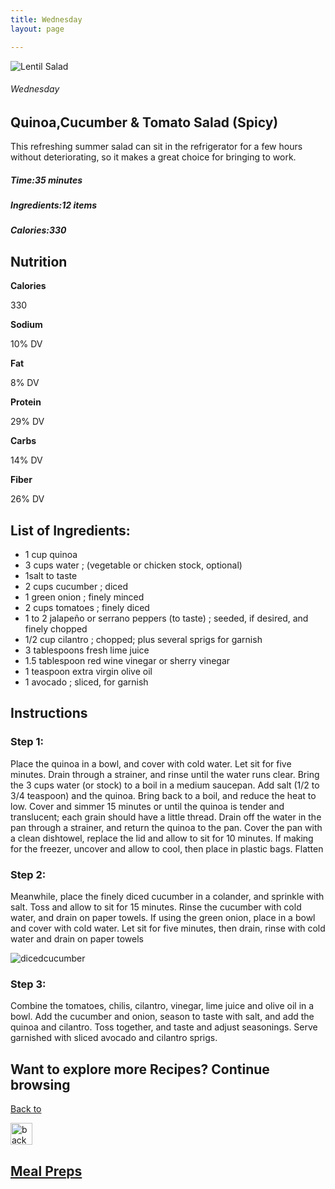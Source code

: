 ```yaml
---
title: Wednesday
layout: page 

---
```


<div class="recipe-pages">
    <div class="square">
        <div class="recipe-img"> <img src="/images/mealprep/quinoasalad.png" alt="Lentil Salad"></div>
        <div class="recipe-info">
            <h6>Wednesday</h6>
            <h2>Quinoa,Cucumber & Tomato Salad (Spicy)</h2>
            <p>This refreshing summer salad can sit in the refrigerator for a few hours without deteriorating, so it makes a great choice for bringing to work. </p>
            <h5>Time:<strong>35 minutes</strong> </h5>
            <h5>Ingredients:<strong>12 items</strong></h5>
            <h5>Calories:<strong>330</strong></h5>

   </div>
  </div>
</div>

<div class="ingredients-body">
    <h2>Nutrition</h2>
    <div class="nutrition">
        <div class="n-cards calories">
            <div class="n-container">
                <b>Calories</b>
                <p>330</p>

  </div>
        </div>
        <div class="n-cards sodium">
            <div class="n-container">
                <b>Sodium</b>
                <p>10% DV</p>
            </div>
        </div>
        <div class="n-cards fat">
            <div class="n-container">
                <b>Fat</b>
                <p>8% DV</p>
            </div>
        </div>
        <div class="n-cards protein">
            <div class="n-container">
                <b>Protein</b>
                <p>29% DV</p>
            </div>
        </div>
        <div class="n-cards carbs">
            <div class="n-container">
                <b>Carbs</b>
                <p>14% DV</p>
            </div>
        </div>
        <div class="n-cards fiber">
            <div class="n-container">
                <b>Fiber</b>
                <p>26% DV</p>
            </div>
        </div>
    </div>
    <div class="Ingredients">
        <h2>List of Ingredients:</h2>
        <ul class="ing-list">
            <li>1 cup quinoa</li>
            <li>3 cups water ; (vegetable or chicken stock, optional)
            </li>
            <li>1salt to taste</li>
            <li>2 cups cucumber ; diced</li>
            <li>1 green onion ; finely minced</li>
            <li>2 cups tomatoes ; finely diced</li>
            <li>1 to 2 jalapeño or serrano peppers (to taste) ; seeded, if desired, and finely chopped</li>
            <li>1/2 cup cilantro ; chopped; plus several sprigs for garnish</li>
            <li>3 tablespoons fresh lime juice</li>
            <li>1.5 tablespoon red wine vinegar or sherry vinegar</li>
            <li>1 teaspoon extra virgin olive oil</li>
            <li>1 avocado ; sliced, for garnish</li>
        </ul>
    </div>
  <div class="instructions">
        <h2>Instructions</h2>
        <h3>Step 1:</h3>
              <p>Place the quinoa in a bowl, and cover with cold water. Let sit for five minutes. Drain through a strainer, and rinse until the water runs clear. Bring the 3 cups water (or stock) to a boil in a medium saucepan. Add salt (1/2 to 3/4 teaspoon) and the quinoa. Bring back to a boil, and reduce the heat to low. Cover and simmer 15 minutes or until the quinoa is tender and translucent; each grain should have a little thread. Drain off the water in the pan through a strainer, and return the quinoa to the pan. Cover the pan with a clean dishtowel, replace the lid and allow to sit for 10 minutes. If making for the freezer, uncover and allow to cool, then place in plastic bags. Flatten </p>

   <h3>Step 2:</h3>
        <p>Meanwhile, place the finely diced cucumber in a colander, and sprinkle with salt. Toss and allow to sit for 15 minutes. Rinse the cucumber with cold water, and drain on paper towels. If using the green onion, place in a bowl and cover with cold water. Let sit for five minutes, then drain, rinse with cold water and drain on paper towels </p>
        <img src="/images/mealprep/dicedcucumber.png" alt="dicedcucumber">
        <h3>Step 3:</h3>
        <p>Combine the tomatoes, chilis, cilantro, vinegar, lime juice and olive oil in a bowl. Add the cucumber and onion, season to taste with salt, and add the quinoa and cilantro. Toss together, and taste and adjust seasonings. Serve garnished with sliced avocado and cilantro sprigs. </p>


  <section class="back-to">
            <h2>Want to explore more Recipes? Continue browsing</h2>
            <a href="mealprep">
                <div class="back-button">
                    <p>Back to </p><img src="/images/back.png" alt="back" width="35">
                    <h2>Meal Preps</h2>
                </div>
            </a>
        </section>
    </div>
</div>
